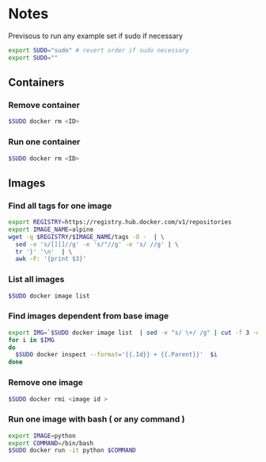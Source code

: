 
# Notes

Previsous to run any example set if sudo if necessary
```bash
export SUDO="sudo" # revert order if sudo necessary
export SUDO=""
```

## Containers

### Remove container
```bash
$SUDO docker rm <ID>
```

### Run one container
```bash
$SUDO docker rm <ID>
```

## Images

### Find all tags for one image
```bash
export REGISTRY=https://registry.hub.docker.com/v1/repositories
export IMAGE_NAME=alpine
wget -q $REGISTRY/$IMAGE_NAME/tags -O -  | \
  sed -e 's/[][]//g' -e 's/"//g' -e 's/ //g' | \
  tr '}' '\n'  | \
  awk -F: '{print $3}'
```

### List all images
```bash
$SUDO docker image list
```

### Find images dependent from base image
```bash
export IMG=`$SUDO docker image list  | sed -e "s/ \+/ /g" | cut -f 3 -d " "`
for i in $IMG
do
  $SUDO docker inspect --format='{{.Id}} + {{.Parent}}'  $i
done
```

### Remove one image
```bash
$SUDO docker rmi <image id >
```

### Run one image with bash ( or any command )
```bash
export IMAGE=python
export COMMAND=/bin/bash
$SUDO docker run -it python $COMMAND
```

